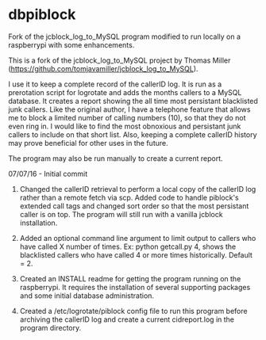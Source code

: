 # dbpiblock
Fork of the jcblock_log_to_MySQL program modified to run locally on a raspberrypi with some enhancements.

This is a fork of the jcblock_log_to_MySQL project by Thomas Miller (https://github.com/tomjavamiller/jcblock_log_to_MySQL).

I use it to keep a complete record of the callerID log.  It is run as a prerotation script for logrotate and adds the months callers to a MySQL database. It creates a report showing the all time most persistant blacklisted junk callers.
Like the original author, I have a telephone feature that allows me to block a limited number of calling numbers (10), so that they do not even ring in. I would like to find the most obnoxious and persistant junk callers to include on that short list. Also, keeping a complete callerID history may prove beneficial for other uses in the future.

The program may also be run manually to create a current report.

07/07/16 - Initial commit

1) Changed the callerID retrieval to perform a local copy of the callerID log rather than a remote fetch via scp. Added code to handle piblock's extended call tags and changed sort order so that the most persistant caller is on top. The program will still run with a vanilla jcblock installation.

2) Added an optional command line argument to limit output to callers who have called X number of times. 
   Ex: python getcall.py 4, shows the blacklisted callers who have called 4 or more times historically. Default = 2.
		
3) Created an INSTALL readme for getting the program running on the raspberrypi. It requires the installation of several supporting packages and some initial database administration.

4) Created a /etc/logrotate/piblock config file to run this program before archiving the callerID log and create a current cidreport.log in the program directory.
       

  